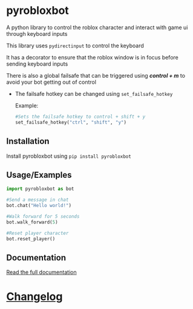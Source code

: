
# pyrobloxbot

A python library to control the roblox character and interact with game ui through keyboard inputs

This library uses ```pydirectinput``` to control the keyboard

It has a decorator to ensure that the roblox window is in focus before sending keyboard inputs

There is also a global failsafe that can be triggered using _**control + m**_ to avoid your bot getting out of control
-   The failsafe hotkey can be changed using `set_failsafe_hotkey`

    Example:
    ```python
    #Sets the failsafe hotkey to control + shift + y
    set_failsafe_hotkey("ctrl", "shift", "y")
    ```

## Installation

Install pyrobloxbot using ```pip install pyrobloxbot```

## Usage/Examples

```python
import pyrobloxbot as bot

#Send a message in chat
bot.chat("Hello world!")

#Walk forward for 5 seconds
bot.walk_forward(5)

#Reset player character
bot.reset_player()
```
## Documentation

[Read the full documentation](https://pyrobloxbot.readthedocs.io/en/latest/pyrobloxbot.html)

# [Changelog](https://github.com/Mews/py-roblox-bot/blob/main/CHANGELOG.md)